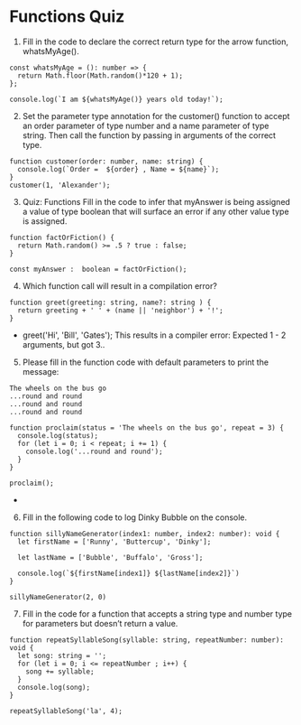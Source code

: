 # Functions Quiz

1. Fill in the code to declare the correct return type for the arrow function, whatsMyAge().

```
const whatsMyAge = (): number => {
  return Math.floor(Math.random()*120 + 1);
};

console.log(`I am ${whatsMyAge()} years old today!`);
```

2. Set the parameter type annotation for the customer() function to accept an order parameter of type number and a name parameter of type string. Then call the function by passing in arguments of the correct type.

```
function customer(order: number, name: string) {
  console.log(`Order =  ${order} , Name = ${name}`);
}
customer(1, 'Alexander');
```

3. Quiz: Functions
   Fill in the code to infer that myAnswer is being assigned a value of type boolean that will surface an error if any other value type is assigned.

```
function factOrFiction() {
  return Math.random() >= .5 ? true : false;
}

const myAnswer :  boolean = factOrFiction();
```

4. Which function call will result in a compilation error?

```
function greet(greeting: string, name?: string ) {
  return greeting + ' ' + (name || 'neighbor') + '!';
}
```

- greet('Hi', 'Bill', 'Gates');
  This results in a compiler error: Expected 1 - 2 arguments, but got 3..

5. Please fill in the function code with default parameters to print the message:

```
The wheels on the bus go
...round and round
...round and round
...round and round
```

```
function proclaim(status = 'The wheels on the bus go', repeat = 3) {
  console.log(status);
  for (let i = 0; i < repeat; i += 1) {
    console.log('...round and round');
  }
}

proclaim();
```

-

6. Fill in the following code to log Dinky Bubble on the console.

```
function sillyNameGenerator(index1: number, index2: number): void {
  let firstName = ['Runny', 'Buttercup', 'Dinky'];

  let lastName = ['Bubble', 'Buffalo', 'Gross'];

  console.log(`${firstName[index1]} ${lastName[index2]}`)
}

sillyNameGenerator(2, 0)
```

7. Fill in the code for a function that accepts a string type and number type for parameters but doesn’t return a value.

```
function repeatSyllableSong(syllable: string, repeatNumber: number): void {
  let song: string = '';
  for (let i = 0; i <= repeatNumber ; i++) {
    song += syllable;
  }
  console.log(song);
}

repeatSyllableSong('la', 4);
```
